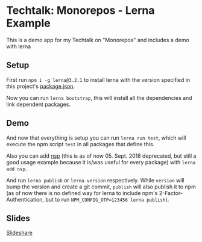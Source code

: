 # Techtalk: Monorepos - Lerna Example

This is a demo app for my Techtalk on "Monorepos" and includes a demo with lerna

## Setup

First run `npm i -g lerna@3.2.1` to install lerna with the version specified in this project's [package.json](./package.json).

Now you can run `lerna bootstrap`, this will install all the dependencies and link dependent packages.

## Demo
And now that everything is setup you can run `lerna run test`, which will execute the npm script `test` in all packages that define this.

Also you can add [nsp](https://github.com/nodesecurity/nsp) (this is as of now 05. Sept. 2018 deprecated, but still a good usage example because it is/was useful for every package) with `lerna add nsp`.

And run `lerna publish` or `lerna version` respectively. While `version` will bump the version and create a git commit, `publish` will also publish it to npm (as of now there is no defined way for lerna to include npm's 2-Factor-Authentication, but to run `NPM_CONFIG_OTP=123456 lerna publish`).

## Slides

[Slideshare](https://www.slideshare.net/RomanMinchyn/master-the-monorepo-113064925)

